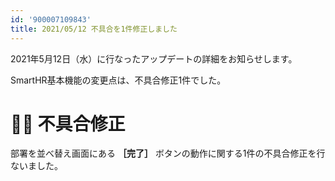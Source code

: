 ```yaml
---
id: '900007109843'
title: 2021/05/12 不具合を1件修正しました
---
```

2021年5月12日（水）に行なったアップデートの詳細をお知らせします。

SmartHR基本機能の変更点は、不具合修正1件でした。

# 👨‍⚕️ 不具合修正

部署を並べ替え画面にある **［完了］** ボタンの動作に関する1件の不具合修正を行ないました。

